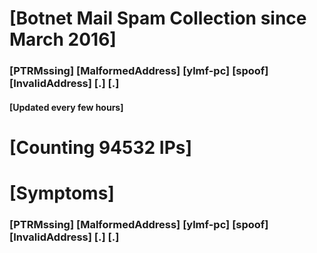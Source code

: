 # [Botnet Mail Spam Collection since March 2016]
### [PTRMssing] [MalformedAddress] [ylmf-pc] [spoof] [InvalidAddress] [.] [.]
#### [Updated every few hours]

# [Counting 94532 IPs]

# [Symptoms] 
###   [PTRMssing] [MalformedAddress] [ylmf-pc] [spoof] [InvalidAddress] [.] [.]
